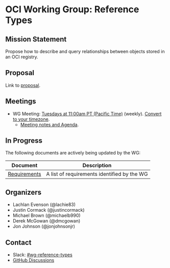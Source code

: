 # OCI Working Group: Reference Types

## Mission Statement

Propose how to describe and query relationships between objects stored in an OCI registry.

## Proposal

Link to [proposal](https://github.com/opencontainers/tob/blob/main/proposals/wg-reference-types.md).

## Meetings
* WG Meeting: [Tuesdays at 11:00am PT (Pacific Time)](https://zoom.us/j/92128676364) (weekly). [Convert to your timezone](https://dateful.com/convert/pt-pacific-time?t=11am).
  * [Meeting notes and Agenda](https://docs.google.com/document/d/1SVOWQTowigXzbYdorzfa7tMmrcm91yK12LvSONqziJY/edit).

## In Progress

The following documents are actively being updated by the WG:

| Document                               | Description                                 |
| ---------------------------------------| ------------------------------------------- |
| [Requirements](./docs/REQUIREMENTS.md) | A list of requirements identified by the WG |

## Organizers

* Lachlan Evenson (@lachie83)
* Justin Cormack (@justincormack)
* Michael Brown (@michaelb990)
* Derek McGowan (@dmcgowan)
* Jon Johnson (@jonjohnsonjr)

## Contact
- Slack: [#wg-reference-types](https://opencontainers.slack.com/messages/wg-api-expression)
- [GitHub Discussions](https://github.com/opencontainers/wg-reference-types/discussions)
